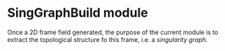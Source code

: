 # SingGraphBuild module

Once a 2D frame field generated, the purpose of the current module is to extract the topological structure fo this
frame, i.e. a *singularity graph*. 